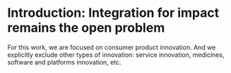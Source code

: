 # Introduction: Integration for impact remains the open problem

For this work, we are focused on consumer product innovation. And we explicitly exclude other types of innovation: service innovation, medicines, software and platforms innovation, etc.

